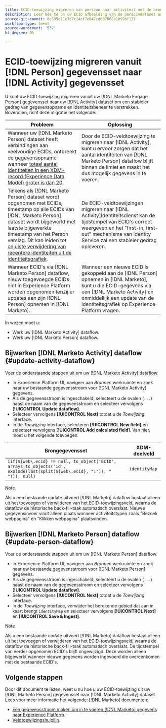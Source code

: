 ```yaml
---
title: ECID-toewijzing migreren van persoon naar activiteit met de bron van het Marketo Engage
description: Leer hoe te om uw ECID afbeelding van de persoondataset aan de activiteitendataset te migreren gebruikend de bron van het Marketo Engage.
source-git-commit: 0c695e11e7d7c14ef7e047cd007668e1099bf127
workflow-type: tm+mt
source-wordcount: '537'
ht-degree: 0%

---
```


# ECID-toewijzing migreren vanuit [!DNL Person] gegevensset naar [!DNL Activity] gegevensset

U kunt uw ECID-toewijzing migreren vanuit uw [!DNL Marketo Engage Person] gegevensset naar uw [!DNL Activity] dataset om een stabieler gedrag van gegevensopname en identiteitsbeheer te verstrekken. Bovendien, richt deze migratie het volgende:

| Probleem | Oplossing |
| --- | --- |
| Wanneer uw [!DNL Marketo Person] dataset heeft verbindingen aan veelvoudige ECIDs, ontbreekt de gegevensopname wanneer [totaal aantal identiteiten in een XDM-record (Experience Data Model) groter is dan 20](../../../../identity-service/guardrails.md). | Door de ECID-veldtoewijzing te migreren naar [!DNL Activity], kunt u ervoor zorgen dat het aantal identiteiten van [!DNL Marketo Person] dataflow blijft binnen de limiet en maakt het dus mogelijk gegevens in te voeren. |
| Telkens als [!DNL Marketo Person] dataset wordt opgenomen met ECIDs, timestamp op alle ECIDs van [!DNL Marketo Person] dataset wordt bijgewerkt met laatste bijgewerkte timestamp van het Person verslag. Dit kan leiden tot [onjuiste verwijdering van recentere identiteiten uit de identiteitsgrafiek](../../../../identity-service/guardrails.md#understanding-the-deletion-logic-when-an-identity-graph-at-capacity-is-updated). | De ECID-veldtoewijzingen migreren naar [!DNL Activity]Identiteitsdienst kan de tijdstempel van ECID&#39;s correct weergeven en het &quot;first-in, first-out&quot; mechanisme van Identity Service zal een stabieler gedrag opleveren. |
| Wanneer ECID&#39;s via [!DNL Marketo Person] dataflow, nieuw toegevoegde ECIDs niet in Experience Platform worden opgenomen tenzij er updates aan zijn [!DNL Person] opnemen in [!DNL Marketo]. | Wanneer een nieuwe ECID is gekoppeld aan de [!DNL Person] opnemen in [!DNL Marketo], kunt u die ECID-gegevens via een [!DNL Marketo Activity] en onmiddellijk een update van de identiteitsgrafiek op Experience Platform vragen. |

In wezen moet u:

* Werk uw [!DNL Marketo Activity] dataflow.
* Werk uw [!DNL Marketo Person] dataflow.

## Bijwerken [!DNL Marketo Activity] dataflow {#update-activity-dataflow}

Voer de onderstaande stappen uit om uw [!DNL Marketo Activity] dataflow:

* In Experience Platform UI, navigeer aan *Bronnen* werkruimte en zoek naar uw bestaande gegevensstroom voor [!DNL Marketo Activity] gegevens.
* Als de gegevensstroom is ingeschakeld, selecteert u de ovalen (`...`) naast de naam van de gegevensstroom en selecteer vervolgens **[!UICONTROL Update dataflow]**.
* Selecteer vervolgens **[!UICONTROL Next]** totdat u de *Toewijzing* interface.
* In de *Toewijzing* interface, selecteren **[!UICONTROL New field]** en selecteer vervolgens **[!UICONTROL Add calculated field]**. Van hier, moet u het volgende toevoegen:

| Brongegevensset | XDM-doelveld |
| --- | --- |
| `iif(${web\.ecid} != null, to_object('ECID', arrays_to_objects('id', explode(last(split(${web\.ecid}, ":")), " "))), null)` | `identityMap` |

>[!NOTE]
>
>Als u een bestaande update uitvoert [!DNL Marketo] dataflow bestaat alleen uit het toevoegen of verwijderen van het ECID-toewijzingsveld, waarna de dataflow de historische back-fill-taak automatisch overslaat. Nieuwe gegevensinvoer vindt alleen plaats wanneer activiteitstypen zoals &quot;Bezoek webpagina&quot; en &quot;Klikken webpagina&quot; plaatsvinden.

## Bijwerken [!DNL Marketo Person] dataflow {#update-person-dataflow}

Voer de onderstaande stappen uit om uw [!DNL Marketo Person] dataflow:

* In Experience Platform UI, navigeer aan *Bronnen* werkruimte en zoek naar uw bestaande gegevensstroom voor [!DNL Marketo Person] gegevens.
* Als de gegevensstroom is ingeschakeld, selecteert u de ovalen (`...`) naast de naam van de gegevensstroom en selecteer vervolgens **[!UICONTROL Update dataflow]**.
* Selecteer vervolgens **[!UICONTROL Next]** totdat u de *Toewijzing* interface.
* In de *Toewijzing* interface, verwijder het berekende gebied dat aan in kaart brengt `identityMap` en selecteer vervolgens **[!UICONTROL Next]** en **[!UICONTROL Save & Ingest]**.

>[!NOTE]
>
>Als u een bestaande update uitvoert [!DNL Marketo] dataflow bestaat alleen uit het toevoegen of verwijderen van het ECID-toewijzingsveld, waarna de dataflow de historische back-fill-taak automatisch overslaat. De tijdstempel van eerder opgenomen ECID&#39;s blijft ongewijzigd. Deze worden alleen bijgewerkt wanneer nieuwe gegevens worden ingevoerd die overeenkomen met de bestaande ECID&#39;s.

## Volgende stappen

Door dit document te lezen, weet u nu hoe u uw ECID-toewijzing uit uw [!DNL Marketo Person] gegevensset naar [!DNL Marketo Activity] dataset. Lees voor meer informatie het volgende: [!DNL Marketo] documenten:

* [Een gegevensstroom maken om in te voeren [!DNL Marketo] gegevens naar Experience Platform](../../../tutorials/ui/create/adobe-applications/marketo.md).
* [Veldtoewijzingshulplijn](../mapping/marketo.md).